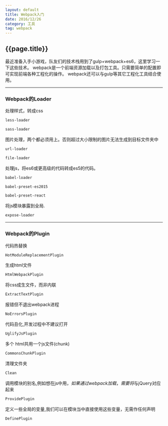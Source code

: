 ```yaml
---
layout: default
title: Webpack入门
date: 2016/12/26
category: 工具
tag: webpack
---
```


## {{page.title}}

最近准备入手小游戏，队友们的技术栈用到了gulp+webpack+es6，这里学习一下这些技术。
webpack是一个前端资源加载以及打包工具。只需要简单的配置即可实现前端各种工程化的操作。
webpack还可以与gulp等其它工程化工具结合使用。

---

### Webpack的Loader

处理样式，转成css
``` html
less-loader

sass-loader
```

图片处理，两个都必须用上。否则超过大小限制的图片无法生成到目标文件夹中
``` html
url-loader

file-loader
```

处理js，将es6或更高级的代码转成es5的代码。
``` html
babel-loader

babel-preset-es2015

babel-preset-react
```

将js模块暴露到全局.
``` html
expose-loader
```

---

### Webpack的Plugin

代码热替换
``` html
HotModuleReplacementPlugin
```

生成html文件
``` html
HtmlWebpackPlugin
```

将css成生文件，而非内联
``` html
ExtractTextPlugin
```

报错但不退出webpack进程
``` html
NoErrorsPlugin
```

代码丑化,开发过程中不建议打开
``` html
UglifyJsPlugin
```

多个 html共用一个js文件(chunk)
``` html
CommonsChunkPlugin
```

清理文件夹
``` html
Clean
```

调用模块的别名,例如想在js中用$，如果通过webpack加载，需要将$与jQuery对应起来

``` html
ProvidePlugin
```

定义一些全局的变量,我们可以在模块当中直接使用这些变量，无需作任何声明

``` html
DefinePlugin
```

















